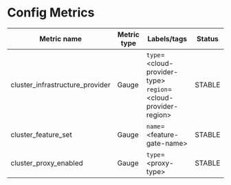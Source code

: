 # Config Metrics

| Metric name| Metric type | Labels/tags | Status |
| ---------- | ----------- | ----------- | ----------- |
| cluster_infrastructure_provider | Gauge | `type`=&lt;cloud-provider-type&gt; <br> `region`=&lt;cloud-provider-region&gt; | STABLE |
| cluster_feature_set | Gauge | `name`=&lt;feature-gate-name&gt; | STABLE |
| cluster_proxy_enabled | Gauge | `type`=&lt;proxy-type&gt; | STABLE |